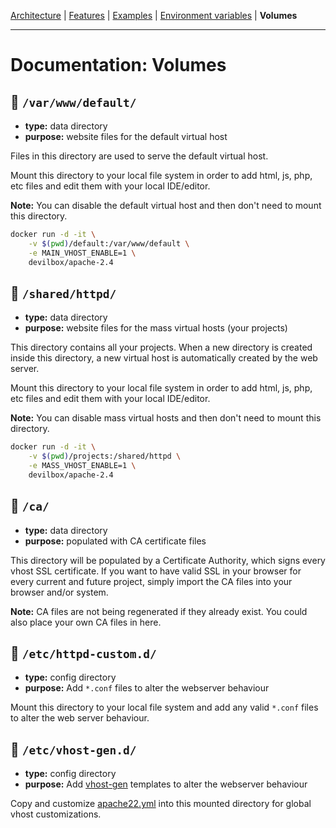 [Architecture](architecture.md) |
[Features](features.md) |
[Examples](examples.md) |
[Environment variables](environment-variables.md) |
**Volumes**

---

# Documentation: Volumes


## 📂 `/var/www/default/`

* **type:** data directory
* **purpose:** website files for the default virtual host

Files in this directory are used to serve the default virtual host.

Mount this directory to your local file system in order to add html, js, php, etc files and edit them with your local IDE/editor.

**Note:** You can disable the default virtual host and then don't need to mount this directory.

```bash
docker run -d -it \
    -v $(pwd)/default:/var/www/default \
    -e MAIN_VHOST_ENABLE=1 \
    devilbox/apache-2.4
```


## 📂 `/shared/httpd/`

* **type:** data directory
* **purpose:** website files for the mass virtual hosts (your projects)

This directory contains all your projects. When a new directory is created inside this directory, a new virtual host is automatically created by the web server.

Mount this directory to your local file system in order to add html, js, php, etc files and edit them with your local IDE/editor.

**Note:** You can disable mass virtual hosts and then don't need to mount this directory.

```bash
docker run -d -it \
    -v $(pwd)/projects:/shared/httpd \
    -e MASS_VHOST_ENABLE=1 \
    devilbox/apache-2.4
```


## 📂 `/ca/`

* **type:** data directory
* **purpose:** populated with CA certificate files

This directory will be populated by a Certificate Authority, which signs every vhost SSL certificate. If you want to have valid SSL in your browser for every current and future project, simply import the CA files into your browser and/or system.

**Note:** CA files are not being regenerated if they already exist. You could also place your own CA files in here.


## 📂 `/etc/httpd-custom.d/`

* **type:** config directory
* **purpose:** Add `*.conf` files to alter the webserver behaviour

Mount this directory to your local file system and add any valid `*.conf` files to alter the web server behaviour.


## 📂 `/etc/vhost-gen.d/`

* **type:** config directory
* **purpose:** Add [vhost-gen](https://github.com/devilbox/vhost-gen) templates to alter the webserver behaviour

Copy and customize [apache22.yml](https://github.com/devilbox/vhost-gen/blob/master/etc/templates/apache22.yml) into this mounted directory for global vhost customizations.
